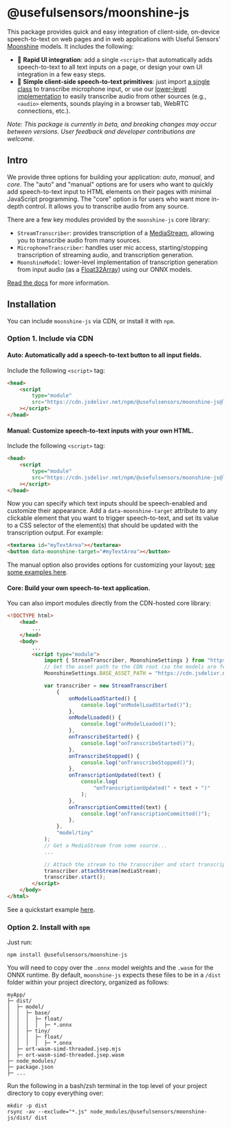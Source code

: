 # @usefulsensors/moonshine-js

This package provides quick and easy integration of client-side, on-device speech-to-text on web pages and in web applications with Useful Sensors' [Moonshine](https://github.com/usefulsensors/moonshine) models. It includes the following:

-   🌙 **Rapid UI integration**: add a single `<script>` that automatically adds speech-to-text to all text inputs on a page, or design your own UI integration in a few easy steps.
-   🌙 **Simple client-side speech-to-text primitives**: just import [a single class](https://usefulsensors.github.io/moonshine-js/classes/MicrophoneTranscriber.html) to transcribe microphone input, or use our [lower-level implementation](https://usefulsensors.github.io/moonshine-js/classes/StreamTranscriber.html) to easily transcribe audio from other sources (e.g., `<audio>` elements, sounds playing in a browser tab, WebRTC connections, etc.).

_Note: This package is currently in beta, and breaking changes may occur between versions. User feedback and developer contributions are welcome._

## Intro

We provide three options for building your application: _auto_, _manual_, and _core_. The "auto" and "manual" options are for users who want to quickly add speech-to-text input to HTML elements on their pages with minimal JavaScript programming. The "core" option is for users who want more in-depth control. It allows you to transcribe audio from any source.

There are a few key modules provided by the `moonshine-js` core library:

-   `StreamTranscriber`: provides transcription of a [MediaStream](https://developer.mozilla.org/en-US/docs/Web/API/MediaStream), allowing you to transcribe audio from many sources.
-   `MicrophoneTranscriber`: handles user mic access, starting/stopping transcription of streaming audio, and transcription generation.
-   `MoonshineModel`: lower-level implementation of transcription generation from input audio (as a [Float32Array](https://developer.mozilla.org/en-US/docs/Web/JavaScript/Reference/Global_Objects/Float32Array)) using our ONNX models.

[Read the docs](https://usefulsensors.github.io/moonshine-js/) for more information.

## Installation

You can include `moonshine-js` via CDN, or install it with `npm`.

### Option 1. Include via CDN

#### Auto: Automatically add a speech-to-text button to all input fields.

Include the following `<script>` tag:

```html
<head>
    <script
        type="module"
        src="https://cdn.jsdelivr.net/npm/@usefulsensors/moonshine-js@latest/dist/moonshine.auto.min.js"
    ></script>
</head>
```

#### Manual: Customize speech-to-text inputs with your own HTML.

Include the following `<script>` tag:

```html
<head>
    <script
        type="module"
        src="https://cdn.jsdelivr.net/npm/@usefulsensors/moonshine-js@latest/dist/moonshine.manual.min.js"
    ></script>
</head>
```

Now you can specify which text inputs should be speech-enabled and customize their appearance. Add a `data-moonshine-target` attribute to any clickable element that you want to trigger speech-to-text, and set its value to a CSS selector of the element(s) that should be updated with the transcription output. For example:

```html
<textarea id="myTextArea"></textarea>
<button data-moonshine-target="#myTextArea"></button>
```

The manual option also provides options for customizing your layout; [see some examples here](https://github.com/usefulsensors/moonshine-js/blob/main/examples/quickstart/manual.html).

#### Core: Build your own speech-to-text application.

You can also import modules directly from the CDN-hosted core library:

```html
<!DOCTYPE html>
    <head>
        ...
    </head>
    <body>
        ...
        <script type="module">
            import { StreamTranscriber, MoonshineSettings } from "https://cdn.jsdelivr.net/npm/@usefulsensors/moonshine-js@latest/dist/moonshine.min.js"
            // Set the asset path to the CDN root (so the models are fetched from there)
            MoonshineSettings.BASE_ASSET_PATH = "https://cdn.jsdelivr.net/npm/@usefulsensors/moonshine-js@latest/dist/";

            var transcriber = new StreamTranscriber(
                {
                    onModelLoadStarted() {
                        console.log("onModelLoadStarted()");
                    },
                    onModelLoaded() {
                        console.log("onModelLoaded()");
                    },
                    onTranscribeStarted() {
                        console.log("onTranscribeStarted()");
                    },
                    onTranscribeStopped() {
                        console.log("onTranscribeStopped()");
                    },
                    onTranscriptionUpdated(text) {
                        console.log(
                            "onTranscriptionUpdated(" + text + ")"
                        );
                    },
                    onTranscriptionCommitted(text) {
                        console.log("onTranscriptionCommitted()");
                    },
                },
                "model/tiny"
            );
            // Get a MediaStream from some source...
            ...

            // Attach the stream to the transcriber and start transcription
            transcriber.attachStream(mediaStream);
            transcriber.start();
        </script>
    </body>
</html>
```

See a quickstart example [here](https://github.com/usefulsensors/moonshine-js/blob/main/examples/quickstart/core.html).

### Option 2. Install with `npm`

Just run:

```
npm install @usefulsensors/moonshine-js
```

You will need to copy over the `.onnx` model weights and the `.wasm` for the ONNX runtime. By default, `moonshine-js` expects these files to be in a `/dist` folder within your project directory, organized as follows:

```
myApp/
├─ dist/
│  ├─ model/
│  │  ├─ base/
│  │  │  ├─ float/
│  │  │  │  ├─ *.onnx
│  │  ├─ tiny/
│  │  │  ├─ float/
│  │  │  │  ├─ *.onnx
│  ├─ ort-wasm-simd-threaded.jsep.mjs
│  ├─ ort-wasm-simd-threaded.jsep.wasm
├─ node_modules/
├─ package.json
├─ ...
```

Run the following in a bash/zsh terminal in the top level of your project directory to copy everything over:

``` shell
mkdir -p dist
rsync -av --exclude="*.js" node_modules/@usefulsensors/moonshine-js/dist/ dist
```
